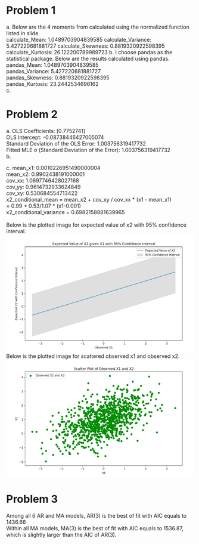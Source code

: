 # Problem 1
a. Below are the 4 moments from calculated using the normalized function listed in slide. <br>
calculate_Mean: 1.0489703904839585
calculate_Variance: 5.427220681881727
calculate_Skewness: 0.8819320922598395
calculate_Kurtosis: 26.122200789989723
b. I choose pandas as the statistical package. Below are the results calculated using pandas. <br>
pandas_Mean: 1.0489703904839585<br>
pandas_Variance: 5.427220681881727<br>
pandas_Skewness: 0.8819320922598395<br>
pandas_Kurtosis: 23.2442534696162<br>
c.

# Problem 2
a.
OLS Coefficients: [0.7752741]<br>
OLS Intercept: -0.08738446427005074 <br>
Standard Deviation of the OLS Error: 1.003756319417732<br>
Fitted MLE σ (Standard Deviation of the Error): 1.003756319417732<br>
b.

c.
mean_x1: 0.0010226951490000004<br>
mean_x2: 0.9902438191000001<br>
cov_xx: 1.0697746428027168<br>
cov_yy: 0.9614732933624849<br>
cov_xy: 0.530684554713422<br>
x2_conditional_mean = mean_x2 + cov_xy / cov_xx * (x1 - mean_x1)<br>
                    = 0.99 + 0.53/1.07 * (x1-0.001)<br>
x2_conditional_variance = 0.6982158881639965<br>
<br>
Below is the plotted image for expected value of x2 with 95% confidence interval. <br>
![Please refer to img.png located in the same folder if the image cannot be displayed properly.](img.png)
Below is the plotted image for scattered observed x1 and observed x2. <br>
![Please refer to img_1.png located in the same folder if the image cannot be displayed properly.](img_1.png)

# Problem 3
Among all 6 AR and MA models, AR(3) is the best of fit with AIC equals to 1436.66 <br>
Within all MA models, MA(3) is the best of fit with AIC equals to 1536.87, which is slightly larger than the AIC of AR(3). <br>